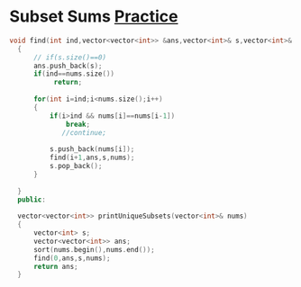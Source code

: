 # Subset Sums <a href="https://practice.geeksforgeeks.org/problems/subset-sum-ii/1?utm_source=youtube&utm_medium=collab_striver_ytdescription&utm_campaign=subset-sum-ii"> Practice</a>
  
  ```cpp
  void find(int ind,vector<vector<int>> &ans,vector<int>& s,vector<int>& nums)
    {
        // if(s.size()==0)
        ans.push_back(s);
        if(ind==nums.size())
             return;
        
        for(int i=ind;i<nums.size();i++)
        {
            if(i>ind && nums[i]==nums[i-1])
                break;
               //continue;
            
            s.push_back(nums[i]);
            find(i+1,ans,s,nums);
            s.pop_back();
        }
       
    }
    public:
    
    vector<vector<int>> printUniqueSubsets(vector<int>& nums) 
    {
        vector<int> s;
        vector<vector<int>> ans;
        sort(nums.begin(),nums.end());
        find(0,ans,s,nums);
        return ans;
    }
